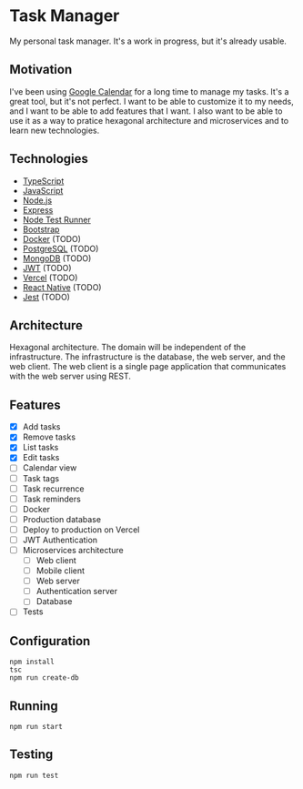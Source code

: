 # Task Manager
My personal task manager. It's a work in progress, but it's already usable.

## Motivation
I've been using [Google Calendar](https://calendar.google.com) for a long time to manage my tasks. It's a great tool, but it's not perfect. I want to be able to customize it to my needs, and I want to be able to add features that I want. I also want to be able to use it as a way to pratice hexagonal architecture and microservices and to learn new technologies.

## Technologies
- [TypeScript](https://www.typescriptlang.org/)
- [JavaScript](https://developer.mozilla.org/en-US/docs/Web/JavaScript)
- [Node.js](https://nodejs.org/en/)
- [Express](https://expressjs.com/)
- [Node Test Runner](https://nodejs.org/api/test.html)
- [Bootstrap](https://getbootstrap.com/)
- [Docker](https://www.docker.com/) (TODO)
- [PostgreSQL](https://www.postgresql.org/) (TODO)
- [MongoDB](https://www.mongodb.com/) (TODO)
- [JWT](https://jwt.io/) (TODO)
- [Vercel](https://vercel.com/) (TODO)
- [React Native](https://reactnative.dev/) (TODO)
- [Jest](https://jestjs.io/) (TODO)


## Architecture
Hexagonal architecture. The domain will be independent of the infrastructure. The infrastructure is the database, the web server, and the web client. The web client is a single page application that communicates with the web server using REST.


## Features

- [x] Add tasks
- [x] Remove tasks
- [x] List tasks
- [x] Edit tasks
- [ ] Calendar view
- [ ] Task tags
- [ ] Task recurrence
- [ ] Task reminders
- [ ] Docker
- [ ] Production database
- [ ] Deploy to production on Vercel
- [ ] JWT Authentication
- [ ] Microservices architecture
    - [ ] Web client
    - [ ] Mobile client
    - [ ] Web server
    - [ ] Authentication server
    - [ ] Database
- [ ] Tests

## Configuration

```shell
npm install
tsc
npm run create-db
```

## Running

```shell
npm run start
```

## Testing

```shell
npm run test
```